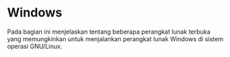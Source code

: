 # Windows

Pada bagian ini menjelaskan tentang beberapa perangkat lunak terbuka yang memungkinkan untuk menjalankan perangkat lunak Windows di sistem operasi GNU/Linux.
